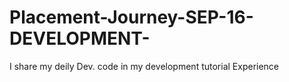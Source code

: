 # Placement-Journey-SEP-16-DEVELOPMENT-
I share my deily Dev.  code in my development tutorial  Experience 
